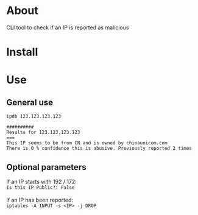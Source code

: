 # About
CLI tool to check if an IP is reported as malicious 
# Install


# Use

## General use

`ipdb 123.123.123.123`<br>

`##########`<br>
`Results for 123.123.123.123`<br>
`===`<br>
`This IP seems to be from CN and is owned by chinaunicom.com`<br>
`There is 0 % confidence this is abusive. Previously reported 2 times`<br>

## Optional parameters

If an IP starts with 192 / 172:<br>
`Is this IP Public?: False`<br><br>
If an IP has been reported: <br>
`iptables -A INPUT -s <IP> -j DROP`<br>
